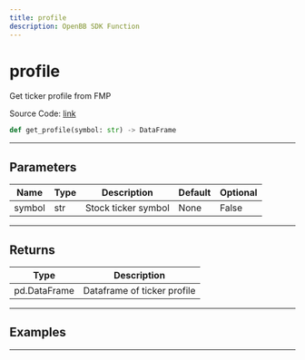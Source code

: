 ```yaml
---
title: profile
description: OpenBB SDK Function
---
```


# profile

Get ticker profile from FMP

Source Code: [link](https://github.com/OpenBB-finance/OpenBBTerminal/tree/main/openbb_terminal/stocks/fundamental_analysis/fmp_model.py#L56)

```python
def get_profile(symbol: str) -> DataFrame
```
---

## Parameters

| Name | Type | Description | Default | Optional |
| ---- | ---- | ----------- | ------- | -------- |
| symbol | str | Stock ticker symbol | None | False |

---

## Returns

| Type | Description |
| ---- | ----------- |
| pd.DataFrame | Dataframe of ticker profile |

---

## Examples

---

